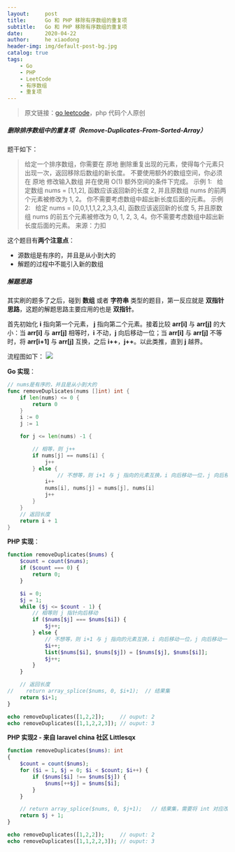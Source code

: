 ```yaml
---
layout:     post
title:      Go 和 PHP 移除有序数组的重复项
subtitle:   Go 和 PHP 移除有序数组的重复项
date:       2020-04-22
author:     he xiaodong
header-img: img/default-post-bg.jpg
catalog: true
tags:
    - Go
    - PHP
    - LeetCode
    - 有序数组
    - 重复项
---
```


> 原文链接：[go leetcode](https://github.com/wx-satellite/go-leetcode)，php 代码个人原创

##### 删除排序数组中的重复项（Remove-Duplicates-From-Sorted-Array）
题干如下：
>给定一个排序数组，你需要在 原地 删除重复出现的元素，使得每个元素只出现一次，返回移除后数组的新长度。
不要使用额外的数组空间，你必须在 原地 修改输入数组 并在使用 O(1) 额外空间的条件下完成。
示例 1:
&nbsp;&nbsp;给定数组 nums = [1,1,2], 
函数应该返回新的长度 2, 并且原数组 nums 的前两个元素被修改为 1, 2。 你不需要考虑数组中超出新长度后面的元素。
示例 2:
&nbsp;&nbsp;给定 nums = [0,0,1,1,1,2,2,3,3,4],
函数应该返回新的长度 5, 并且原数组 nums 的前五个元素被修改为 0, 1, 2, 3, 4。你不需要考虑数组中超出新长度后面的元素。
来源：力扣

这个题目有**两个注意点**： 
*  源数组是有序的，并且是从小到大的
*  解题的过程中不能引入新的数组

##### 解题思路
其实刷的题多了之后，碰到 **数组** 或者 **字符串** 类型的题目，第一反应就是 **双指针思路**，这题的解题思路主要应用的也是 **双指针**。

首先初始化 **i** 指向第一个元素， **j** 指向第二个元素。接着比较 **arr[i]** 与 **arr[j]** 的大小：当 **arr[i]** 与 **arr[j]** 相等时，**i** 不动，**j** 向后移动一位；当 **arr[i]** 与 **arr[j]** 不等时，将 **arr[i+1]** 与 **arr[j]** 互换，之后 **i++**，**j++**。以此类推，直到 **j** 越界。

流程图如下：
![](https://cdn.learnku.com/uploads/images/202004/17/21280/gNf9y8r3xf.jpg!large)


**Go 实现**：
```go
// nums是有序的，并且是从小到大的
func removeDuplicates(nums []int) int {
    if len(nums) <= 0 {
        return 0
    }
    i := 0
    j := 1

    for j <= len(nums) -1 {

        // 相等，则 j++
        if nums[j] == nums[i] {
            j++
        } else {
                // 不想等，则 i+1 与 j 指向的元素互换，i 向后移动一位，j 向后移动一位
            i++
            nums[i], nums[j] = nums[j], nums[i]
            j++
        }
    }
    // 返回长度
    return i + 1
}
```

**PHP 实现**：
```php
function removeDuplicates($nums) {
    $count = count($nums);
    if ($count === 0) {
        return 0;
    }

    $i = 0;
    $j = 1;
    while ($j <= $count - 1) {
        // 相等则 j 指针向后移动
        if ($nums[$j] === $nums[$i]) {
            $j++;
        } else {
            // 不想等，则 i+1 与 j 指向的元素互换，i 向后移动一位，j 向后移动一位
            $i++;
            list($nums[$i], $nums[$j]) = [$nums[$j], $nums[$i]];
            $j++;
        }
    }

    // 返回长度
//    return array_splice($nums, 0, $i+1);  // 结果集
    return $i+1;
}

echo removeDuplicates([1,2,2]);     // ouput: 2
echo removeDuplicates([1,1,2,2,3]); // ouput: 3
```

**PHP 实现2 - 来自 laravel china 社区 Littlesqx**
```php
function removeDuplicates($nums): int 
{
    $count = count($nums);
    for ($i = 1, $j = 0; $i < $count; $i++) {
        if ($nums[$i] !== $nums[$j]) {
            $nums[++$j] = $nums[$i];
        }
    }

    // return array_splice($nums, 0, $j+1);   // 结果集，需要将 int 对应改为 array
    return $j + 1;
}

echo removeDuplicates([1,2,2]);     // ouput: 2
echo removeDuplicates([1,1,2,2,3]); // ouput: 3
```
